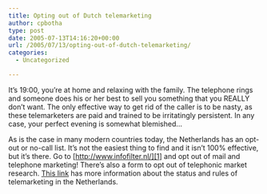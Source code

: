 ```yaml
---
title: Opting out of Dutch telemarketing
author: cpbotha
type: post
date: 2005-07-13T14:16:20+00:00
url: /2005/07/13/opting-out-of-dutch-telemarketing/
categories:
  - Uncategorized

---
```

It&#8217;s 19:00, you&#8217;re at home and relaxing with the family. The telephone rings and someone does his or her best to sell you something that you REALLY don&#8217;t want. The only effective way to get rid of the caller is to be nasty, as these telemarketers are paid and trained to be irritatingly persistent. In any case, your perfect evening is somewhat blemished&#8230;

As is the case in many modern countries today, the Netherlands has an opt-out or no-call list. It&#8217;s not the easiest thing to find and it isn&#8217;t 100% effective, but it&#8217;s there. Go to [http://www.infofilter.nl/][1] and opt out of mail and telephone marketing! There&#8217;s also a form to opt out of telephonic market research. [This link][2] has more information about the status and rules of telemarketing in the Netherlands.

 [1]: http://www.infofilter.nl/InfoWWW/php/form_dm.php
 [2]: http://www.consumentenbond.nl/acties/1401350/?ticket=nietlid